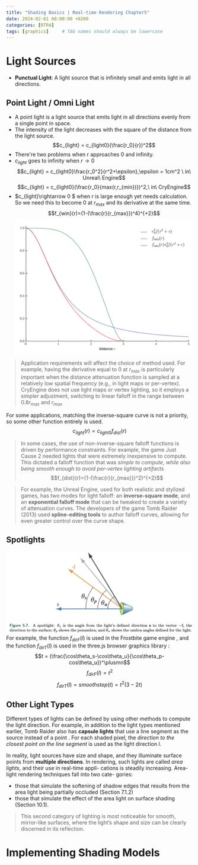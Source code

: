 ```yaml
---
title: "Shading Basics | Real-time Rendering Chapter5"
date: 2024-02-01 00:00:00 +0200
categories: [RTR4]
tags: [graphics]     # TAG names should always be lowercase
---
```

# Light Sources
- **Punctual Light**: A light source that is infinitely small and emits light in all directions.
## Point Light / Omni Light
- A point light is a light source that emits light in all directions evenly from a single point in space.
- The intensity of the light decreases with the square of the distance from the light source.
  $$c_{light} = c_{light0}(\frac{r_0}{r})^2$$
- There're two problems when r approaches 0 and infinity.
- $c_{light}$ goes to infinity when $r \rightarrow0$ 
  $$c_{light} = c_{light0}\frac{r_0^2}{r^2+\epsilon},\epsilon = 1cm^2 \ in\ Unreal\ Engine$$
$$c_{light} = c_{light0}(\frac{r_0}{max(r,r_{min})})^2,\ in\ CryEngine$$
- $c_{light}\rightarrow 0 $ when r is large enough yet needs calculation. So we need this to become 0 at $r_{max}$ and its derivative at the same time.
$$f_{win}(r)=(1-(\frac{r}{r_{max}})^4)^{+2}$$
![picture 0](../images/dd7f0ee9ea6bd1406f4019a06c3a5b37567f251b9558ac38ccf9ed04c2f4781b.png)  
> Application requirements will affect the choice of method used. For example, having the derivative equal to 0 at $r_{max}$ is particularly important when the distance attenuation function is sampled at a relatively low spatial frequency (e.g., in light maps or per-vertex). CryEngine does not use light maps or vertex lighting, so it employs a simpler adjustment, switching to linear falloff in the range between 0.8$r_{max}$ and $r_{max}$ 

For some applications, matching the inverse-square curve is not a priority, so some other function entirely is used.
$$c_{light}(r)=c_{light0}f_{dist}(r)$$
> In some cases, the use of non-inverse-square falloff functions is driven by performance constraints. For example, the game Just Cause 2 needed lights that were extremely inexpensive to compute. This dictated a falloff function that was *simple to compute, while also being smooth enough to avoid per-vertex lighting artifacts*
$$f_{dist}(r)=(1-(\frac{r}{r_{max}})^2)^{+2}$$

> For example, the Unreal Engine, used for both realistic and stylized games, has two modes for light falloff: an **inverse-square mode**, and an **exponential falloff mode** that can be tweaked to create a variety of attenuation curves. The developers of the game Tomb Raider (2013) used **spline-editing tools** to author falloff curves, allowing for even greater control over the curve shape.

## Spotlights
![picture 1](image.png)
For example, the function $f_{dirF} (l)$ is used in the Frostbite game engine , and the function $f_{dirT}(l)$ is used in the three.js browser graphics library :
$$t = (\frac{\cos\theta_s-\cos\theta_u}{\cos\theta_p-cos\theta_u})^\plusmn$$
$$f_{dirF} (l) = t^2$$
$$f_{dirT}(l)=smoothstep(t)=t^2(3-2t)$$

## Other Light Types
Different types of lights can be defined by using other methods to compute the light direction. For example, in addition to the light types mentioned earlier, Tomb Raider also has **capsule lights** that use a line segment as the source instead of a point . For each shaded pixel, the *direction to the closest point on the line segment* is used as the light direction l.

In reality, light sources have size and shape, and they illuminate surface points from **multiple directions**. In rendering, such lights are called *area lights*, and their use in real-time appli- cations is steadily increasing. Area-light rendering techniques fall into two cate- gories: 
- those that simulate the softening of shadow edges that results from the area light being partially occluded (Section 7.1.2)
-  those that simulate the effect of the area light on surface shading (Section 10.1). 
 > This second category of lighting is most noticeable for smooth, mirror-like surfaces, where the light’s shape and size can be clearly discerned in its reflection.

 # Implementing Shading Models
 